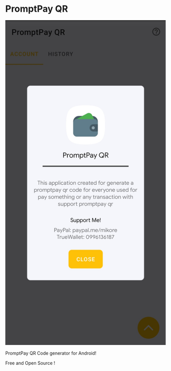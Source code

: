 # PromptPay QR
<p align="center" width="100%">
  <img src="https://raw.githubusercontent.com/kaozaza2/ppqr-android/main/screenshot/1.jpg" alt="1" >
</p>

PromptPay QR Code generator for Android!

Free and Open Source !

